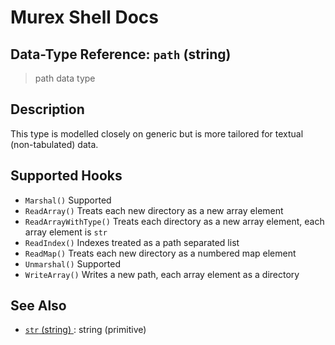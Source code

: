 # Murex Shell Docs

## Data-Type Reference: `path` (string) 

> path data type

## Description

This type is modelled closely on generic but is more tailored for textual
(non-tabulated) data.

## Supported Hooks

* `Marshal()`
    Supported
* `ReadArray()`
    Treats each new directory as a new array element
* `ReadArrayWithType()`
    Treats each directory as a new array element, each array element is `str` 
* `ReadIndex()`
    Indexes treated as a path separated list
* `ReadMap()`
    Treats each new directory as a numbered map element
* `Unmarshal()`
    Supported
* `WriteArray()`
    Writes a new path, each array element as a directory

## See Also

* [`str` (string) ](../types/str.md):
  string (primitive)